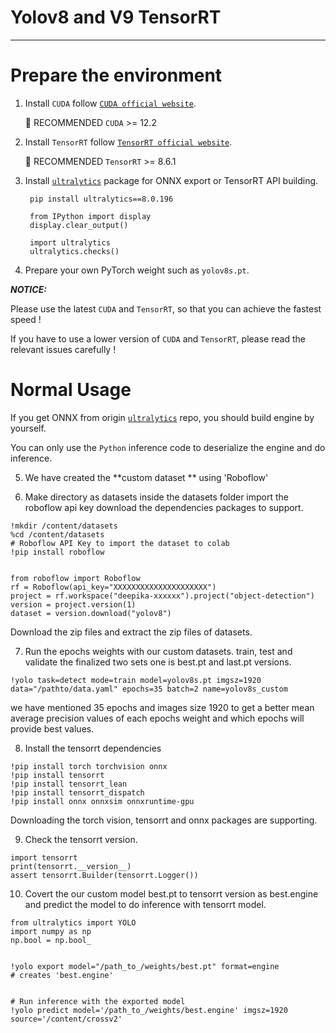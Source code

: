 # Yolov8 and V9 TensorRT

---


# Prepare the environment

1. Install `CUDA` follow [`CUDA official website`](https://docs.nvidia.com/cuda/cuda-installation-guide-linux/index.html#download-the-nvidia-cuda-toolkit).

   🚀 RECOMMENDED `CUDA` >= 12.2

2. Install `TensorRT` follow [`TensorRT official website`](https://developer.nvidia.com/nvidia-tensorrt-8x-download).

   🚀 RECOMMENDED `TensorRT` >= 8.6.1

3. Install [`ultralytics`](https://github.com/ultralytics/ultralytics) package for ONNX export or TensorRT API building.

   ``` shell
    pip install ultralytics==8.0.196

    from IPython import display
    display.clear_output()

    import ultralytics
    ultralytics.checks()

   ```
4. Prepare your own PyTorch weight such as `yolov8s.pt`.

***NOTICE:***

Please use the latest `CUDA` and `TensorRT`, so that you can achieve the fastest speed !

If you have to use a lower version of `CUDA` and `TensorRT`, please read the relevant issues carefully !

# Normal Usage

If you get ONNX from origin [`ultralytics`](https://github.com/ultralytics/ultralytics) repo, you should build engine by yourself.

You can only use the `Python` inference code to deserialize the engine and do inference.

5. We have created the **custom dataset ** using 'Roboflow'

6. Make directory as datasets inside the datasets folder import the roboflow api key download the dependencies packages to support.
 ``` shell  
 !mkdir /content/datasets
 %cd /content/datasets
 # Roboflow API Key to import the dataset to colab
 !pip install roboflow


 from roboflow import Roboflow
 rf = Roboflow(api_key="XXXXXXXXXXXXXXXXXXXXX")
 project = rf.workspace("deepika-xxxxxx").project("object-detection")
 version = project.version(1)
 dataset = version.download("yolov8")
 ```
Download the zip files and extract the zip files of datasets.

7. Run the epochs weights with our custom datasets. train, test and validate the finalized two sets one is best.pt and last.pt versions.
``` shell
!yolo task=detect mode=train model=yolov8s.pt imgsz=1920 data="/pathto/data.yaml" epochs=35 batch=2 name=yolov8s_custom
```
we have mentioned 35 epochs and images size 1920 to get a better mean average precision values of each epochs weight and which epochs will provide best values.

8. Install the tensorrt dependencies 
``` shell
!pip install torch torchvision onnx
!pip install tensorrt
!pip install tensorrt_lean
!pip install tensorrt_dispatch
!pip install onnx onnxsim onnxruntime-gpu
```
Downloading the torch vision, tensorrt and onnx packages are supporting.

9. Check the tensorrt version.
``` shell
import tensorrt
print(tensorrt.__version__)
assert tensorrt.Builder(tensorrt.Logger())
```

10.  Covert the our custom model best.pt to tensorrt version as best.engine and predict the model to do inference with tensorrt model.
``` shell
from ultralytics import YOLO
import numpy as np
np.bool = np.bool_


!yolo export model="/path_to_/weights/best.pt" format=engine
# creates 'best.engine'


# Run inference with the exported model
!yolo predict model='/path_to_/weights/best.engine' imgsz=1920 source='/content/crossv2'
```





